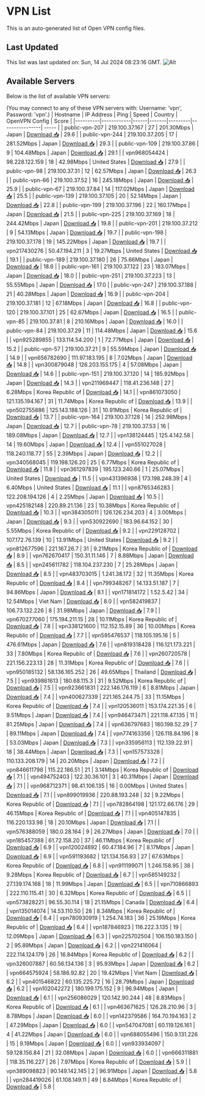 # VPN List

This is an auto-generated list of Open VPN config files.

## Last Updated

This list was last updated on: Sun, 14 Jul 2024 08:23:16 GMT.
![Alt](https://repobeats.axiom.co/api/embed/186b98318ef1479477931607c1ad7d823f12451f.svg "Repobeats analytics image")

## Available Servers

Below is the list of available VPN servers:

(You may connect to any of these VPN servers with: Username: 'vpn', Password: 'vpn'.)
| Hostname | IP Address | Ping | Speed | Country | OpenVPN Config | Score |
|----------|------------|------|-------|---------|----------------| ----- |
| public-vpn-207 | 219.100.37.167 | 27 | 201.30Mbps | Japan | [Download 📥](./configs/server_0_JP.ovpn) | 29.6 |
| public-vpn-244 | 219.100.37.205 | 17 | 281.52Mbps | Japan | [Download 📥](./configs/server_1_JP.ovpn) | 29.3 |
| public-vpn-109 | 219.100.37.86 | 9 | 104.48Mbps | Japan | [Download 📥](./configs/server_2_JP.ovpn) | 29.1 |
| vpn968054424 | 98.228.122.159 | 18 | 42.98Mbps | United States | [Download 📥](./configs/server_3_US.ovpn) | 27.9 |
| public-vpn-98 | 219.100.37.31 | 12 | 62.57Mbps | Japan | [Download 📥](./configs/server_4_JP.ovpn) | 26.3 |
| public-vpn-66 | 219.100.37.52 | 16 | 245.18Mbps | Japan | [Download 📥](./configs/server_5_JP.ovpn) | 25.9 |
| public-vpn-67 | 219.100.37.84 | 14 | 117.02Mbps | Japan | [Download 📥](./configs/server_6_JP.ovpn) | 25.5 |
| public-vpn-139 | 219.100.37.105 | 20 | 52.14Mbps | Japan | [Download 📥](./configs/server_7_JP.ovpn) | 22.8 |
| public-vpn-199 | 219.100.37.196 | 22 | 160.17Mbps | Japan | [Download 📥](./configs/server_8_JP.ovpn) | 21.5 |
| public-vpn-225 | 219.100.37.169 | 18 | 244.42Mbps | Japan | [Download 📥](./configs/server_9_JP.ovpn) | 19.8 |
| public-vpn-201 | 219.100.37.212 | 9 | 54.13Mbps | Japan | [Download 📥](./configs/server_10_JP.ovpn) | 19.7 |
| public-vpn-198 | 219.100.37.178 | 19 | 145.22Mbps | Japan | [Download 📥](./configs/server_11_JP.ovpn) | 19.7 |
| vpn217430276 | 50.47.194.211 | 3 | 19.27Mbps | United States | [Download 📥](./configs/server_12_US.ovpn) | 19.1 |
| public-vpn-189 | 219.100.37.180 | 26 | 75.66Mbps | Japan | [Download 📥](./configs/server_13_JP.ovpn) | 18.6 |
| public-vpn-161 | 219.100.37.122 | 23 | 183.07Mbps | Japan | [Download 📥](./configs/server_14_JP.ovpn) | 18.0 |
| public-vpn-251 | 219.100.37.223 | 13 | 55.55Mbps | Japan | [Download 📥](./configs/server_15_JP.ovpn) | 17.0 |
| public-vpn-247 | 219.100.37.188 | 21 | 40.28Mbps | Japan | [Download 📥](./configs/server_16_JP.ovpn) | 16.9 |
| public-vpn-204 | 219.100.37.181 | 12 | 67.18Mbps | Japan | [Download 📥](./configs/server_17_JP.ovpn) | 16.8 |
| public-vpn-120 | 219.100.37.101 | 25 | 62.67Mbps | Japan | [Download 📥](./configs/server_18_JP.ovpn) | 16.5 |
| public-vpn-85 | 219.100.37.81 | 8 | 210.16Mbps | Japan | [Download 📥](./configs/server_19_JP.ovpn) | 16.0 |
| public-vpn-84 | 219.100.37.29 | 11 | 114.48Mbps | Japan | [Download 📥](./configs/server_20_JP.ovpn) | 15.6 |
| vpn925289855 | 133.114.54.200 | 1 | 72.77Mbps | Japan | [Download 📥](./configs/server_21_JP.ovpn) | 15.2 |
| public-vpn-57 | 219.100.37.21 | 9 | 55.59Mbps | Japan | [Download 📥](./configs/server_22_JP.ovpn) | 14.9 |
| vpn656782690 | 111.97.183.195 | 8 | 7.02Mbps | Japan | [Download 📥](./configs/server_23_JP.ovpn) | 14.8 |
| vpn300879048 | 126.203.155.175 | 4 | 57.08Mbps | Japan | [Download 📥](./configs/server_24_JP.ovpn) | 14.6 |
| public-vpn-151 | 219.100.37.120 | 14 | 185.92Mbps | Japan | [Download 📥](./configs/server_25_JP.ovpn) | 14.3 |
| vpn211969447 | 118.41.236.148 | 27 | 6.28Mbps | Korea Republic of | [Download 📥](./configs/server_26_KR.ovpn) | 14.1 |
| vpn861073050 | 121.135.194.167 | 31 | 11.74Mbps | Korea Republic of | [Download 📥](./configs/server_27_KR.ovpn) | 13.9 |
| vpn502755886 | 125.143.188.126 | 31 | 10.91Mbps | Korea Republic of | [Download 📥](./configs/server_28_KR.ovpn) | 13.7 |
| public-vpn-164 | 219.100.37.128 | 14 | 252.98Mbps | Japan | [Download 📥](./configs/server_29_JP.ovpn) | 12.7 |
| public-vpn-78 | 219.100.37.53 | 16 | 189.08Mbps | Japan | [Download 📥](./configs/server_30_JP.ovpn) | 12.7 |
| vpn138124445 | 125.4.142.58 | 14 | 19.60Mbps | Japan | [Download 📥](./configs/server_31_JP.ovpn) | 12.4 |
| vpn551027028 | 118.240.118.77 | 55 | 2.39Mbps | Japan | [Download 📥](./configs/server_32_JP.ovpn) | 12.2 |
| vpn340568045 | 119.198.126.20 | 25 | 6.77Mbps | Korea Republic of | [Download 📥](./configs/server_33_KR.ovpn) | 11.8 |
| vpn361297839 | 195.123.240.66 | 1 | 25.07Mbps | United States | [Download 📥](./configs/server_34_US.ovpn) | 11.5 |
| vpn431396938 | 173.198.248.39 | 4 | 6.40Mbps | United States | [Download 📥](./configs/server_35_US.ovpn) | 11.1 |
| vpn8765346283 | 122.208.194.126 | 4 | 2.25Mbps | Japan | [Download 📥](./configs/server_36_JP.ovpn) | 10.5 |
| vpn425182148 | 220.89.21.136 | 23 | 10.38Mbps | Korea Republic of | [Download 📥](./configs/server_37_KR.ovpn) | 10.3 |
| vpn384305011 | 126.126.234.203 | 4 | 3.00Mbps | Japan | [Download 📥](./configs/server_38_JP.ovpn) | 9.3 |
| vpn530922690 | 183.96.64.152 | 30 | 5.55Mbps | Korea Republic of | [Download 📥](./configs/server_39_KR.ovpn) | 9.2 |
| vpn229128702 | 107.172.76.139 | 10 | 13.91Mbps | United States | [Download 📥](./configs/server_40_US.ovpn) | 9.2 |
| vpn812677596 | 221.167.26.7 | 31 | 9.21Mbps | Korea Republic of | [Download 📥](./configs/server_41_KR.ovpn) | 8.9 |
| vpn762670417 | 150.31.11.146 | 7 | 8.88Mbps | Japan | [Download 📥](./configs/server_42_JP.ovpn) | 8.5 |
| vpn245611782 | 118.104.237.230 | 7 | 25.28Mbps | Japan | [Download 📥](./configs/server_43_JP.ovpn) | 8.5 |
| vpn483703015 | 1.241.38.172 | 32 | 11.35Mbps | Korea Republic of | [Download 📥](./configs/server_44_KR.ovpn) | 8.4 |
| vpn799348267 | 14.133.51.187 | 7 | 94.86Mbps | Japan | [Download 📥](./configs/server_45_JP.ovpn) | 8.1 |
| vpn171814172 | 1.52.5.42 | 34 | 12.54Mbps | Viet Nam | [Download 📥](./configs/server_46_VN.ovpn) | 8.0 |
| vpn582419837 | 106.73.132.226 | 8 | 31.98Mbps | Japan | [Download 📥](./configs/server_47_JP.ovpn) | 7.9 |
| vpn670277060 | 175.194.211.15 | 28 | 10.11Mbps | Korea Republic of | [Download 📥](./configs/server_48_KR.ovpn) | 7.8 |
| vpn338121600 | 112.152.15.89 | 36 | 10.00Mbps | Korea Republic of | [Download 📥](./configs/server_49_KR.ovpn) | 7.7 |
| vpn595476537 | 118.105.195.16 | 5 | 476.61Mbps | Japan | [Download 📥](./configs/server_50_JP.ovpn) | 7.6 |
| vpn819318428 | 116.121.173.221 | 33 | 7.80Mbps | Korea Republic of | [Download 📥](./configs/server_51_KR.ovpn) | 7.6 |
| vpn260720578 | 221.156.223.13 | 28 | 11.31Mbps | Korea Republic of | [Download 📥](./configs/server_52_KR.ovpn) | 7.6 |
| vpn950185132 | 58.136.165.252 | 26 | 49.65Mbps | Thailand | [Download 📥](./configs/server_53_TH.ovpn) | 7.5 |
| vpn939861613 | 180.68.115.3 | 31 | 9.52Mbps | Korea Republic of | [Download 📥](./configs/server_54_KR.ovpn) | 7.5 |
| vpn923661831 | 222.146.176.119 | 6 | 8.81Mbps | Japan | [Download 📥](./configs/server_55_JP.ovpn) | 7.4 |
| vpn400627339 | 221.165.244.75 | 33 | 11.15Mbps | Korea Republic of | [Download 📥](./configs/server_56_KR.ovpn) | 7.4 |
| vpn120536011 | 153.174.221.35 | 6 | 9.51Mbps | Japan | [Download 📥](./configs/server_57_JP.ovpn) | 7.4 |
| vpn946473471 | 221.118.47.135 | 11 | 81.25Mbps | Japan | [Download 📥](./configs/server_58_JP.ovpn) | 7.4 |
| vpn636797683 | 180.198.52.29 | 7 | 89.11Mbps | Japan | [Download 📥](./configs/server_59_JP.ovpn) | 7.4 |
| vpn774163356 | 126.118.84.196 | 8 | 53.03Mbps | Japan | [Download 📥](./configs/server_60_JP.ovpn) | 7.3 |
| vpn335956113 | 112.139.22.91 | 18 | 38.44Mbps | Japan | [Download 📥](./configs/server_61_JP.ovpn) | 7.3 |
| vpn157573328 | 110.133.208.179 | 14 | 20.20Mbps | Japan | [Download 📥](./configs/server_62_JP.ovpn) | 7.2 |
| vpn846611798 | 115.22.186.51 | 21 | 3.14Mbps | Korea Republic of | [Download 📥](./configs/server_63_KR.ovpn) | 7.1 |
| vpn494752403 | 122.30.36.101 | 3 | 40.31Mbps | Japan | [Download 📥](./configs/server_64_JP.ovpn) | 7.1 |
| vpn968712371 | 98.41.106.135 | 16 | 0.00Mbps | United States | [Download 📥](./configs/server_65_US.ovpn) | 7.1 |
| vpn899019936 | 220.88.193.248 | 32 | 9.22Mbps | Korea Republic of | [Download 📥](./configs/server_66_KR.ovpn) | 7.1 |
| vpn782864198 | 121.172.66.176 | 29 | 46.15Mbps | Korea Republic of | [Download 📥](./configs/server_67_KR.ovpn) | 7.1 |
| vpn405147835 | 116.220.133.98 | 18 | 20.10Mbps | Japan | [Download 📥](./configs/server_68_JP.ovpn) | 7.1 |
| vpn576388059 | 180.0.28.164 | 9 | 26.27Mbps | Japan | [Download 📥](./configs/server_69_JP.ovpn) | 7.0 |
| vpn185457388 | 61.72.158.20 | 37 | 46.11Mbps | Korea Republic of | [Download 📥](./configs/server_70_KR.ovpn) | 6.9 |
| vpn120024892 | 60.47.184.96 | 7 | 8.17Mbps | Japan | [Download 📥](./configs/server_71_JP.ovpn) | 6.9 |
| vpn591193682 | 121.134.156.93 | 27 | 67.63Mbps | Korea Republic of | [Download 📥](./configs/server_72_KR.ovpn) | 6.8 |
| vpn911199071 | 1.246.158.95 | 38 | 9.28Mbps | Korea Republic of | [Download 📥](./configs/server_73_KR.ovpn) | 6.7 |
| vpn585149232 | 27.139.174.168 | 18 | 11.99Mbps | Japan | [Download 📥](./configs/server_74_JP.ovpn) | 6.5 |
| vpn710866893 | 222.110.115.41 | 30 | 6.32Mbps | Korea Republic of | [Download 📥](./configs/server_75_KR.ovpn) | 6.5 |
| vpn573828221 | 96.55.30.114 | 18 | 21.15Mbps | Canada | [Download 📥](./configs/server_76_CA.ovpn) | 6.4 |
| vpn135014074 | 14.53.110.50 | 28 | 8.34Mbps | Korea Republic of | [Download 📥](./configs/server_77_KR.ovpn) | 6.4 |
| vpn780930919 | 1.254.74.183 | 36 | 25.19Mbps | Korea Republic of | [Download 📥](./configs/server_78_KR.ovpn) | 6.4 |
| vpn187846923 | 116.222.3.135 | 19 | 12.09Mbps | Japan | [Download 📥](./configs/server_79_JP.ovpn) | 6.3 |
| vpn225702504 | 106.150.183.150 | 2 | 95.89Mbps | Japan | [Download 📥](./configs/server_80_JP.ovpn) | 6.2 |
| vpn221416064 | 222.114.124.179 | 26 | 16.84Mbps | Korea Republic of | [Download 📥](./configs/server_81_KR.ovpn) | 6.2 |
| vpn326007887 | 60.56.134.136 | 3 | 95.93Mbps | Japan | [Download 📥](./configs/server_82_JP.ovpn) | 6.2 |
| vpn664575924 | 58.186.92.82 | 20 | 19.42Mbps | Viet Nam | [Download 📥](./configs/server_83_VN.ovpn) | 6.2 |
| vpn401546822 | 60.135.225.72 | 16 | 28.79Mbps | Japan | [Download 📥](./configs/server_84_JP.ovpn) | 6.2 |
| vpn102042272 | 180.199.175.152 | 9 | 96.94Mbps | Japan | [Download 📥](./configs/server_85_JP.ovpn) | 6.1 |
| vpn256086029 | 120.142.90.244 | 48 | 8.83Mbps | Korea Republic of | [Download 📥](./configs/server_86_KR.ovpn) | 6.1 |
| vpn463671625 | 126.28.210.96 | 3 | 8.78Mbps | Japan | [Download 📥](./configs/server_87_JP.ovpn) | 6.0 |
| vpn142379586 | 164.70.194.163 | 2 | 47.29Mbps | Japan | [Download 📥](./configs/server_88_JP.ovpn) | 6.0 |
| vpn547047081 | 60.119.126.161 | 4 | 41.22Mbps | Japan | [Download 📥](./configs/server_89_JP.ovpn) | 6.0 |
| vpn688055496 | 150.9.131.226 | 15 | 9.19Mbps | Japan | [Download 📥](./configs/server_90_JP.ovpn) | 6.0 |
| vpn933934097 | 59.128.156.84 | 21 | 32.08Mbps | Japan | [Download 📥](./configs/server_91_JP.ovpn) | 6.0 |
| vpn666311881 | 118.35.116.227 | 26 | 7.97Mbps | Korea Republic of | [Download 📥](./configs/server_92_KR.ovpn) | 5.9 |
| vpn389098823 | 90.149.142.145 | 2 | 96.91Mbps | Japan | [Download 📥](./configs/server_93_JP.ovpn) | 5.8 |
| vpn284419026 | 61.108.149.11 | 49 | 8.84Mbps | Korea Republic of | [Download 📥](./configs/server_94_KR.ovpn) | 5.8 |
